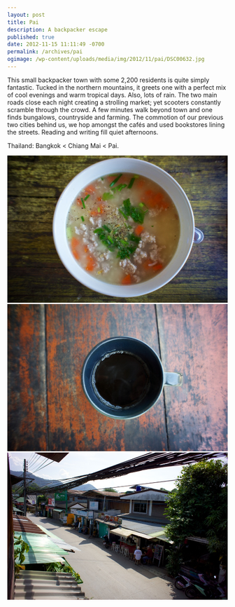 ```yaml
---
layout: post
title: Pai
description: A backpacker escape
published: true
date: 2012-11-15 11:11:49 -0700
permalink: /archives/pai
ogimage: /wp-content/uploads/media/img/2012/11/pai/DSC00632.jpg
---
```

This small backpacker town with some 2,200 residents is quite simply fantastic. Tucked in the northern mountains, it greets one with a perfect mix of cool evenings and warm tropical days. Also, lots of rain. The two main roads close each night creating a strolling market; yet scooters constantly scramble through the crowd. A few minutes walk beyond town and one finds bungalows, countryside and farming. The commotion of our previous two cities behind us, we hop amongst the cafés and used bookstores lining the streets. Reading and writing fill quiet afternoons.

Thailand: Bangkok < Chiang Mai < Pai. 

![Rice soup with chicken][1]
![Coffee][2]
![Downtown Pai][3]

 [1]: /wp-content/uploads/media/img/2012/11/pai/DSC00632.jpg
 [2]: /wp-content/uploads/media/img/2012/11/pai/DSC00639.jpg
 [3]: /wp-content/uploads/media/img/2012/11/pai/DSC00647.jpg
